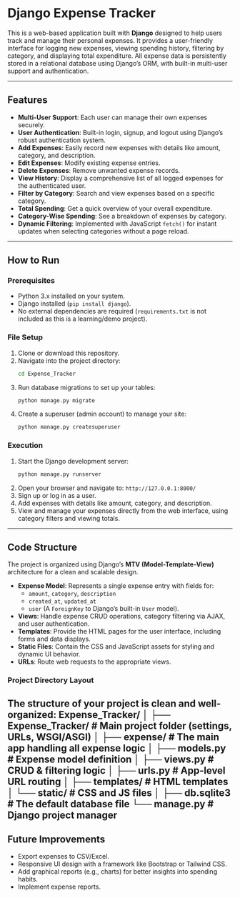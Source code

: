 # Django Expense Tracker

This is a web-based application built with **Django** designed to help users track and manage their personal expenses. It provides a user-friendly interface for logging new expenses, viewing spending history, filtering by category, and displaying total expenditure. All expense data is persistently stored in a relational database using Django’s ORM, with built-in multi-user support and authentication.

---

## Features

-   **Multi-User Support**: Each user can manage their own expenses securely.
-   **User Authentication**: Built-in login, signup, and logout using Django’s robust authentication system.
-   **Add Expenses**: Easily record new expenses with details like amount, category, and description.
-   **Edit Expenses**: Modify existing expense entries.
-   **Delete Expenses**: Remove unwanted expense records.
-   **View History**: Display a comprehensive list of all logged expenses for the authenticated user.
-   **Filter by Category**: Search and view expenses based on a specific category.
-   **Total Spending**: Get a quick overview of your overall expenditure.
-   **Category-Wise Spending**: See a breakdown of expenses by category.
-   **Dynamic Filtering**: Implemented with JavaScript `fetch()` for instant updates when selecting categories without a page reload.

---

## How to Run

### Prerequisites

-   Python 3.x installed on your system.
-   Django installed (`pip install django`).
-   No external dependencies are required (`requirements.txt` is not included as this is a learning/demo project).

### File Setup

1.  Clone or download this repository.
2.  Navigate into the project directory:
    ```bash
    cd Expense_Tracker
    ```
3.  Run database migrations to set up your tables:
    ```bash
    python manage.py migrate
    ```
4.  Create a superuser (admin account) to manage your site:
    ```bash
    python manage.py createsuperuser
    ```

### Execution

1.  Start the Django development server:
    ```bash
    python manage.py runserver
    ```
2.  Open your browser and navigate to: `http://127.0.0.1:8000/`
3.  Sign up or log in as a user.
4.  Add expenses with details like amount, category, and description.
5.  View and manage your expenses directly from the web interface, using category filters and viewing totals.

---

## Code Structure

The project is organized using Django’s **MTV (Model-Template-View)** architecture for a clean and scalable design.

-   **Expense Model**: Represents a single expense entry with fields for:
    -   `amount`, `category`, `description`
    -   `created_at`, `updated_at`
    -   `user` (A `ForeignKey` to Django’s built-in `User` model).
-   **Views**: Handle expense CRUD operations, category filtering via AJAX, and user authentication.
-   **Templates**: Provide the HTML pages for the user interface, including forms and data displays.
-   **Static Files**: Contain the CSS and JavaScript assets for styling and dynamic UI behavior.
-   **URLs**: Route web requests to the appropriate views.

### Project Directory Layout
The structure of your project is clean and well-organized:
Expense_Tracker/
│
├── Expense_Tracker/          # Main project folder (settings, URLs, WSGI/ASGI)
│
├── expense/                  # The main app handling all expense logic
│   ├── models.py             # Expense model definition
│   ├── views.py              # CRUD & filtering logic
│   ├── urls.py               # App-level URL routing
│   ├── templates/            # HTML templates
│   └── static/               # CSS and JS files
│
├── db.sqlite3                # The default database file
└── manage.py                 # Django project manager
---


## Future Improvements

-   Export expenses to CSV/Excel.
-   Responsive UI design with a framework like Bootstrap or Tailwind CSS.
-   Add graphical reports (e.g., charts) for better insights into spending habits.
-   Implement expense reports.